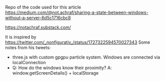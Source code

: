 Repo of the code used for this article https://medium.com/@not.achraf/sharing-a-state-between-windows-without-a-server-6d5c1716cbc8

https://notachraf.substack.com/


It is inspired by https://twitter.com/_nonfigurativ_/status/1727322594570027343
Some notes from his tweets:
 - three.js with custom gpgpu particle system. Windows are connected via localConnection
 - Q: How do the windows know their proximity? A: window.getScreenDetails() + localStorage
